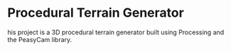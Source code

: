 # Procedural Terrain Generator

his project is a 3D procedural terrain generator built using Processing and the PeasyCam library.